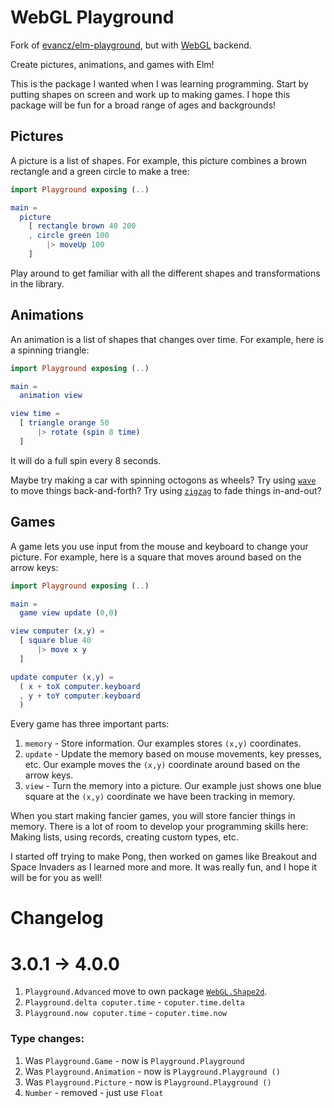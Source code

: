 # WebGL Playground

Fork of [evancz/elm-playground](https://package.elm-lang.org/packages/evancz/elm-playground/latest/), but with [WebGL](https://package.elm-lang.org/packages/elm-explorations/webgl/latest/) backend.

Create pictures, animations, and games with Elm!

This is the package I wanted when I was learning programming. Start by putting shapes on screen and work up to making games. I hope this package will be fun for a broad range of ages and backgrounds!


## Pictures

A picture is a list of shapes. For example, this picture combines a brown rectangle and a green circle to make a tree:

```elm
import Playground exposing (..)

main =
  picture
    [ rectangle brown 40 200
    , circle green 100
        |> moveUp 100
    ]
```

Play around to get familiar with all the different shapes and transformations in the library.


## Animations

An animation is a list of shapes that changes over time. For example, here is a spinning triangle:

```elm
import Playground exposing (..)

main =
  animation view

view time =
  [ triangle orange 50
      |> rotate (spin 8 time)
  ]
```

It will do a full spin every 8 seconds.

Maybe try making a car with spinning octogons as wheels? Try using [`wave`](https://package.elm-lang.org/packages/evancz/elm-playground/latest/Playground#wave) to move things back-and-forth? Try using [`zigzag`](https://package.elm-lang.org/packages/evancz/elm-playground/latest/Playground#zigzag) to fade things in-and-out?


## Games

A game lets you use input from the mouse and keyboard to change your picture. For example, here is a square that moves around based on the arrow keys:

```elm
import Playground exposing (..)

main =
  game view update (0,0)

view computer (x,y) =
  [ square blue 40
      |> move x y
  ]

update computer (x,y) =
  ( x + toX computer.keyboard
  , y + toY computer.keyboard
  )
```

Every game has three important parts:

1. `memory` - Store information. Our examples stores `(x,y)` coordinates.
2. `update` - Update the memory based on mouse movements, key presses, etc. Our example moves the `(x,y)` coordinate around based on the arrow keys.
3. `view` - Turn the memory into a picture. Our example just shows one blue square at the `(x,y)` coordinate we have been tracking in memory.

When you start making fancier games, you will store fancier things in memory. There is a lot of room to develop your programming skills here: Making lists, using records, creating custom types, etc.

I started off trying to make Pong, then worked on games like Breakout and Space Invaders as I learned more and more. It was really fun, and I hope it will be for you as well!
# Changelog

# 3.0.1 -> 4.0.0

  1. `Playground.Advanced` move to own package [`WebGL.Shape2d`](https://package.elm-lang.org/packages/justgook/webgl-shape/latest/).
  1. `Playground.delta coputer.time` - `coputer.time.delta`
  1. `Playground.now coputer.time` - `coputer.time.now`

  ### Type changes:

  1. Was `Playground.Game` - now is  `Playground.Playground`
  1. Was `Playground.Animation` - now is  `Playground.Playground ()`
  1. Was `Playground.Picture` - now is  `Playground.Playground ()`
  1. `Number` - removed - just use `Float`
  
  

